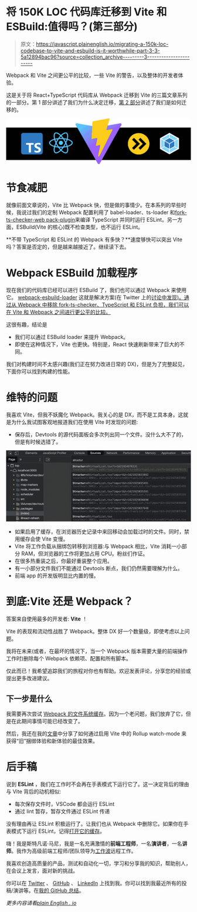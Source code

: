 # 将 150K LOC 代码库迁移到 Vite 和 ESBuild:值得吗？(第三部分)

> 原文：<https://javascript.plainenglish.io/migrating-a-150k-loc-codebase-to-vite-and-esbuild-is-it-worthwhile-part-3-3-5a12894bac96?source=collection_archive---------3----------------------->

Webpack 和 Vite 之间更公平的比较，一些 Vite 的警告，以及整体的开发者体验。

这是关于将 React+TypeScript 代码库从 Webpack 迁移到 Vite 的三篇文章系列的一部分。第 1 部分讲述了我们为什么决定迁移，[第 2 部分](https://noriste.medium.com/migrating-a-150k-loc-codebase-to-vite-and-esbuild-how-part-2-3-91b0b873f388)讲述了我们是如何迁移的。

![](img/bcb10b44d9c861d20ffd53f0809f90b7.png)

# 节食减肥

就像前面文章说的，Vite 比 Webpack 快，但是做的事情少。在本系列的早些时候，我说过我们的定制 Webpack 配置利用了 babel-loader、ts-loader 和[fork-ts-checker-web pack-plugin](https://github.com/TypeStrong/fork-ts-checker-webpack-plugin)来编译 TypeScript 并同时运行 ESLint。另一方面，ESBuild(Vite 的核心)既不检查类型，也不运行 ESLint。

**不带 TypeScript 和 ESLint 的 Webpack 有多快？**速度够快可以突出 Vite 吗？答案是否定的，但是越来越接近了。继续读下去。

# Webpack ESBuild 加载程序

现在我们的代码库已经可以进行 ESBuild 了，我们也可以通过 Webpack 来使用它。 [webpack-esbuild-loader](https://github.com/privatenumber/esbuild-loader) 这就是解决方案(在 Twitter 上的[讨论中发现)。通过从 Webpack 中移除 fork-ts-checker、TypeScript 和 ESLint 负担，我们可以在 Vite 和 Webpack 之间进行更公平的比较。](https://twitter.com/VLecrubier/status/1375731336330248196?s=09)

这很有趣，结论是

*   我们可以通过 ESBuild loader 来提升 Webpack。
*   即使在这种情况下，Vite 也更快。特别是，React 快速刷新带来了巨大的不同。

我们对构建时间不太感兴趣(我们正在努力改进日常的 DX)，但是为了完整起见，下面你可以找到构建的性能。

# 维特的问题

我喜欢 Vite，但我不妖魔化 Webpack。我关心的是 DX，而不是工具本身。这就是为什么我试图客观地报道我们在使用 Vite 时发现的问题:

*   保存后，Devtools 的源代码面板会多次列出同一个文件。没什么大不了的，但是有时候选错了。

![](img/76c6a61c40ff8ab12c408544a295a6f1.png)

*   如果启用了缓存，在浏览器历史记录中来回移动会加载过时的文件。同时，禁用缓存会使 Vite 变慢。
*   Vite 将工作负载从捆绑包转移到浏览器:与 Webpack 相比，Vite 消耗一小部分 RAM，但浏览器的工作将更加占用 CPU。粉丝们作证。
*   在很多热重装之后，你最好重装整个应用。
*   有一小部分文件我们不能通过 Devtools 断点，我们仍然需要理解为什么。
*   前端 app 的开发版明显比内置的慢。

# 到底:Vite 还是 Webpack？

答案来自使用最多的开发者: **Vite** ！

Vite 的表现和流动性战胜了 Webpack。整体 DX 好一个数量级，即使考虑以上问题。

我将在未来(或者，在最坏的情况下，当一个 Webpack 版本需要大量的前端操作工作时)删除每个 Webpack 依赖项、配置和所有脚本。

仅此而已！我希望追踪我们的旅程对你也有帮助。欢迎发表评论，分享您的经验或提出更多改进建议。

## 下一步是什么

我需要再次尝试 [Webpack 的文件系统缓存](https://twitter.com/alexander_akait/status/1398031559723261952)。因为一个老问题，我们放弃了它，但是在此期间事情可能已经改变了。

然后，我还在我的[文章](https://dev.to/noriste/speed-up-e2e-tests-for-vite-based-apps-3k4l)中分享了如何通过启用 Vite 中的 Rollup watch-mode 来获得“旧”捆绑体验和新体验的最佳效果。

# 后手稿

说到 **ESLint** ，我们在工作时不会再在手表模式下运行它了。这一决定背后的理由与 Vite 背后的动机相似:

*   每次保存文件时，VSCode 都会运行 ESLint
*   通过 lint 暂存，暂存文件通过 ESLint 传递

没有理由再让 ESLint 积极运行了。让我们也从 Webpack 中删除它。如果你在手表模式下运行 ESLint，记得[打开它的缓存](https://twitter.com/NoriSte/status/1354445830523146248)。

嗨！我是斯特凡诺·马尼，我是一名充满激情的**前端工程师**，一名**演讲者**，一名**讲师**。我作为高级前端工程师/团队领导为[工作波](https://www.workwave.com/)远程工作。

我喜欢创造高质量的产品，测试和自动化一切，学习和分享我的知识，帮助别人，在会议上发言，面对新的挑战。

你可以在 [Twitter](https://twitter.com/NoriSte?source=post_page---------------------------) 、 [GitHub](https://github.com/NoriSte?source=post_page---------------------------) 、 [LinkedIn](https://www.linkedin.com/in/noriste/?source=post_page---------------------------) 上找到我。你可以找到我最近所有的投稿/演讲等。在[我的 GitHub 总结](https://github.com/NoriSte/all-my-contributions)。

*更多内容请看*[*plain English . io*](http://plainenglish.io/)
